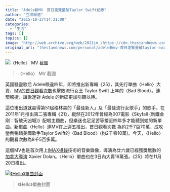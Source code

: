 ```yaml
---
title: "Adele新MV　首日瀏覽量破Taylor Swift紀錄"
author: "立場報道"
date: "2015-10-27T14:31:00"
categories:
  - "生活"
tags: []
topics: []
image: "http://web.archive.org/web/2021im_/https://cdn.thestandnews.com/media/photos/cache/adele23_DRNKj_1200x0.png"
original_url: "thestandnews.com/personal/adele新mv-首日瀏覽量破taylor-swift紀錄"
---
```

![〈Hello〉 MV 截圖](http://web.archive.org/web/2021im_/https://cdn.thestandnews.com/media/photos/cache/adele23_DRNKj_1200x0.png)

> 〈Hello〉 MV 截圖

英國騷靈歌后 Adele睽違四年，即將推出新專輯《25》，其先行單曲〈Hello〉大賣，[MV的首日觀看次數](http://web.archive.org/web/20210628123606/http://fortune.com/2015/10/26/adele-taylor-swifts-hello/)也擊敗流行女王 Taylor Swift 上年的〈Bad Blood〉。連環報捷，讓歌迷對 Adele 的新碟更加引頸以待。

這位甫出道就贏得第51屆格林美的「最佳新人」及「最佳流行女歌手」的歌手，在2011年1月推出第二張專輯《21》，縱然在2012年曾經為007電影《Skyfall (新鐵金剛：智破天凶城)》配唱主題曲，但樂迷也足足苦等接近四年多才能聽到她的新單曲。新單曲〈Hello〉連MV在上週五推出，首日觀看次數 為約2千7百70萬，成攻壓倒暢銷美國歌手Taylor Swift的〈Bad Blood〉(約2千零10萬)。今天，〈Hello〉的觀看次數為8千5百多萬。

這個MV也是首次用上[IMAX攝錄](http://web.archive.org/web/20210628123606/http://www.ew.com/article/2015/10/26/adele-hello-breaks-taylor-swift-bad-blood-vevo-record)技術的音樂錄像，導演為廿六歲已經獲獎無數的[加拿大導演](http://web.archive.org/web/20210628123606/http://www.theguardian.com/music/2015/oct/27/adeles-hello-beats-taylor-swifts-record-for-most-viewed-video-in-24-hours) Xavier Dolan。〈Hello〉單曲也在3日內大賣16萬張。《25》將在11月20日推出。

[![《Hello》單曲封面](http://web.archive.org/web/2021im_/https://cdn.thestandnews.com/media/photos/cache/Adele_-_Hello_28Official_Single_Cover29_cA6eU_1200x0.png)](http://web.archive.org/web/20210628123606/https://cdn.thestandnews.com/media/photos/cache/Adele_-_Hello_28Official_Single_Cover29_cA6eU_1200x0.png)

> 《Hello》單曲封面